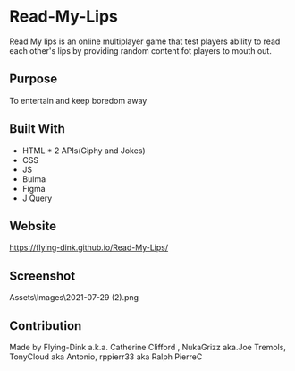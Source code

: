 # Read-My-Lips
Read My lips is an online multiplayer game that test players ability to read each other's lips by providing random content fot players to mouth out. 
## Purpose
To entertain and keep boredom away 

## Built With
* HTML  * 2 APIs(Giphy and Jokes)
* CSS
* JS
* Bulma
* Figma
* J Query
## Website
 https://flying-dink.github.io/Read-My-Lips/

## Screenshot
  Assets\Images\2021-07-29 (2).png    

## Contribution
Made by Flying-Dink a.k.a. Catherine Clifford , NukaGrizz aka.Joe Tremols, TonyCloud aka Antonio, rppierr33 aka Ralph PierreC 